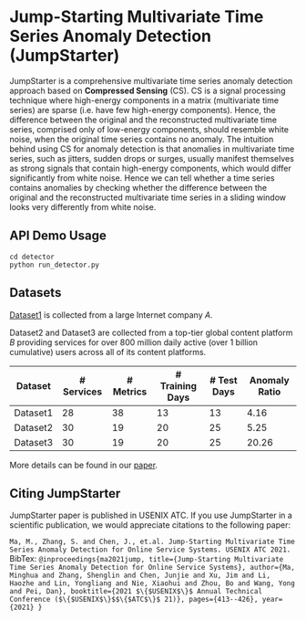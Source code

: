 # Jump-Starting Multivariate Time Series Anomaly Detection (JumpStarter)

JumpStarter is a comprehensive multivariate time series anomaly detection approach based on **Compressed Sensing** (CS). CS is a signal processing technique where high-energy components in a matrix (multivariate time series) are sparse (i.e. have few high-energy components).
Hence, the difference between the original and the reconstructed multivariate time series, comprised only of low-energy components, should resemble white noise, when the original time series contains no anomaly.
The intuition behind using CS for anomaly detection is that anomalies in multivariate time series, such as jitters, sudden drops or surges, usually manifest themselves as strong signals that contain high-energy components, which would differ significantly from white noise. 
Hence we can tell whether a time series contains anomalies by checking whether the difference between the original and the reconstructed multivariate time series in a sliding window looks very differently from white noise.


## API Demo Usage

```
cd detector
python run_detector.py
```

## Datasets

[Dataset1](https://github.com/NetManAIOps/OmniAnomaly/tree/master/ServerMachineDataset) is collected from a large Internet company _A_. 

Dataset2 and Dataset3 are collected from a top-tier global content platform _B_ providing services for over 800 million daily active (over 1 billion cumulative) users across all of its content platforms.
    
|Dataset|# Services|# Metrics|# Training Days|# Test Days|Anomaly Ratio|  
|----|----|----|----|----|----|
|Dataset1|28|38|13|13|4.16|
|Dataset2|30|19|20|25|5.25|
|Dataset3|30|19|20|25|20.26|

More details can be found in our [paper](https://www.usenix.org/conference/atc21/presentation/ma). 

## Citing JumpStarter

JumpStarter paper is published in USENIX ATC. If you use JumpStarter in a scientific publication, we would appreciate citations to the following paper:

`Ma, M., Zhang, S. and Chen, J., et.al. Jump-Starting Multivariate Time Series Anomaly Detection for Online Service Systems. USENIX ATC 2021.`
BibTex:
`
@inproceedings{ma2021jump,
  title={Jump-Starting Multivariate Time Series Anomaly Detection for Online Service Systems},
  author={Ma, Minghua and Zhang, Shenglin and Chen, Junjie and Xu, Jim and Li, Haozhe and Lin, Yongliang and Nie, Xiaohui and Zhou, Bo and Wang, Yong and Pei, Dan},
  booktitle={2021 $\{$USENIX$\}$ Annual Technical Conference ($\{$USENIX$\}$$\{$ATC$\}$ 21)},
  pages={413--426},
  year={2021}
}
`
